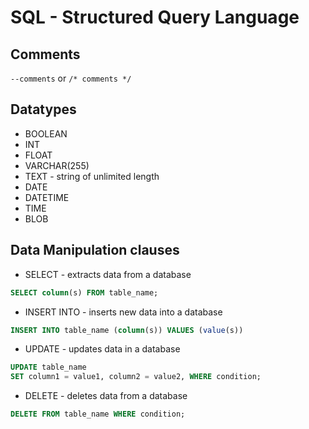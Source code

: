 # SQL - Structured Query Language

## Comments
`--comments` or `/* comments */`

## Datatypes
* BOOLEAN
* INT
* FLOAT
* VARCHAR(255)
* TEXT - string of unlimited length
* DATE
* DATETIME
* TIME
* BLOB

## Data Manipulation clauses

* SELECT - extracts data from a database
```sql
SELECT column(s) FROM table_name;
```

* INSERT INTO - inserts new data into a database
```sql
INSERT INTO table_name (column(s)) VALUES (value(s))
```

* UPDATE - updates data in a database
```sql
UPDATE table_name
SET column1 = value1, column2 = value2, WHERE condition;
```

* DELETE - deletes data from a database
```sql
DELETE FROM table_name WHERE condition;
```
